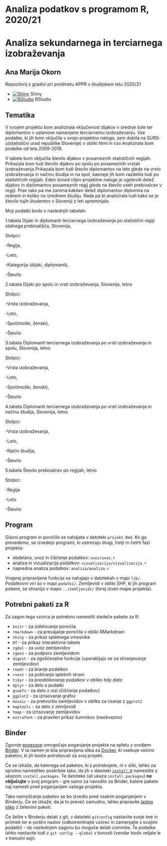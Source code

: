 # Analiza podatkov s programom R, 2020/21
# Analiza sekundarnega in terciarnega izobraževanja
## Ana Marija Okorn

Repozitorij z gradivi pri predmetu APPR v študijskem letu 2020/21

* [![Shiny](http://mybinder.org/badge.svg)](http://mybinder.org/v2/gh/OkornA18/APPR-2020-21/master?urlpath=shiny/APPR-2020-21/projekt.Rmd) Shiny
* [![RStudio](http://mybinder.org/badge.svg)](http://mybinder.org/v2/gh/OkornA18/APPR-2020-21/master?urlpath=rstudio) RStudio

## Tematika

V svojem projektu bom analizirala vključenost dijakov v srednje šole ter diplomantov v ustanove namenjene terciarnemu izobraževanju. Vse podatke, ki jih bom vključila v svojo projektno nalogo, sem dobila na SURS-u(statistični urad republike Slovenije) v obliki html in csv.Analizirala bom podatke od leta 2009-2018.

V tabele bom vključila število dijakov v posameznih statističnih regijah. Prikazala bom tudi število dijakov po spolu po posameznih vrstah izobraževanja.Prikazala bom tudi število diplomantov na leto glede na vrsto izobraževanja in načinu študija in na spol, kasneje jih bom razdelila tudi po statističnih regijah. Eden izmed ciljev projektne naloge je ugotoviti delež dijakov in diplomantov posameznih regij glede na število vseh prebivalcev v regiji. Prav tako pa me zanima kakšen delež diplomantov diplomira na rednem in koliko na izrednem študiju. Rada pa bi analizirala tudi kako se je število tujih študentov v Sloveniji z leti spreminjalo.

Moji podatki bodo v naslednjih tabelah:

 1.tabela Dijaki in diplomanti terciarnega izobraževanja po statistični regiji stalnega prebivališča, Slovenija, 
 
  Stolpci:
  
  -Regija,
  
  -Leto,
  
  -Kategorija (dijaki, diplomanti),
  
  -Število

 2.tabela Dijaki po spolu in vrsti izobraževanja, Slovenija, letno 
 
  Stolpci:
  
  -Vrsta izobraževanja,
  
  -Leto,
  
  -Spol(moški, ženski),
  
  -Število

 3.tabela Diplomanti terciarnega izobraževanja po vrsti izobraževanja in spolu, Slovenija, letno 
 
  Stolpci:
  
  -Vrsta izobraževanja,
  
  -Leto,
  
  -Spol(moški, ženski),
  
  -Število

 4.tabela Diplomanti terciarnega izobraževanja po vrsti izobraževanja in načinu študija, Slovenija, letno 
 
  Stolpci:
  
  -Vrsta izobraževanja,
  
  -Leto,
  
  -Način študija,
  
  -Število
  
 5.tabela Število prebivalcev po regijah, letno
 
  Stolpci:
  
  -Regija
  
  -Leto
  
  -Število
  

## Program

Glavni program in poročilo se nahajata v datoteki `projekt.Rmd`.
Ko ga prevedemo, se izvedejo programi, ki ustrezajo drugi, tretji in četrti fazi projekta:

* obdelava, uvoz in čiščenje podatkov: `uvoz/uvoz.r`
* analiza in vizualizacija podatkov: `vizualizacija/vizualizacija.r`
* napredna analiza podatkov: `analiza/analiza.r`

Vnaprej pripravljene funkcije se nahajajo v datotekah v mapi `lib/`.
Podatkovni viri so v mapi `podatki/`.
Zemljevidi v obliki SHP, ki jih program pobere,
se shranijo v mapo `../zemljevidi/` (torej izven mape projekta).

## Potrebni paketi za R

Za zagon tega vzorca je potrebno namestiti sledeče pakete za R:

* `knitr` - za izdelovanje poročila
* `rmarkdown` - za prevajanje poročila v obliki RMarkdown
* `shiny` - za prikaz spletnega vmesnika
* `DT` - za prikaz interaktivne tabele
* `rgdal` - za uvoz zemljevidov
* `rgeos` - za podporo zemljevidom
* `digest` - za zgoščevalne funkcije (uporabljajo se za shranjevanje zemljevidov)
* `readr` - za branje podatkov
* `rvest` - za pobiranje spletnih strani
* `tidyr` - za preoblikovanje podatkov v obliko *tidy data*
* `dplyr` - za delo s podatki
* `gsubfn` - za delo z nizi (čiščenje podatkov)
* `ggplot2` - za izrisovanje grafov
* `mosaic` - za pretvorbo zemljevidov v obliko za risanje z `ggplot2`
* `maptools` - za delo z zemljevidi
* `tmap` - za izrisovanje zemljevidov
* `extrafont` - za pravilen prikaz šumnikov (neobvezno)

## Binder

Zgornje [povezave](#analiza-podatkov-s-programom-r-202021)
omogočajo poganjanje projekta na spletu z orodjem [Binder](https://mybinder.org/).
V ta namen je bila pripravljena slika za [Docker](https://www.docker.com/),
ki vsebuje večino paketov, ki jih boste potrebovali za svoj projekt.

Če se izkaže, da katerega od paketov, ki ji potrebujete, ni v sliki,
lahko za sprotno namestitev poskrbite tako,
da jih v datoteki [`install.R`](install.R) namestite z ukazom `install.packages`.
Te datoteke (ali ukaza `install.packages`) **ne vključujte** v svoj program -
gre samo za navodilo za Binder, katere pakete naj namesti pred poganjanjem vašega projekta.

Tako nameščanje paketov se bo izvedlo pred vsakim poganjanjem v Binderju.
Če se izkaže, da je to preveč zamudno,
lahko pripravite [lastno sliko](https://github.com/jaanos/APPR-docker) z želenimi paketi.

Če želite v Binderju delati z git,
v datoteki `gitconfig` nastavite svoje ime in priimek ter e-poštni naslov
(odkomentirajte vzorec in zamenjajte s svojimi podatki) -
ob naslednjem zagonu bo mogoče delati commite.
Te podatke lahko nastavite tudi z `git config --global` v konzoli
(vendar bodo veljale le v trenutni seji).
